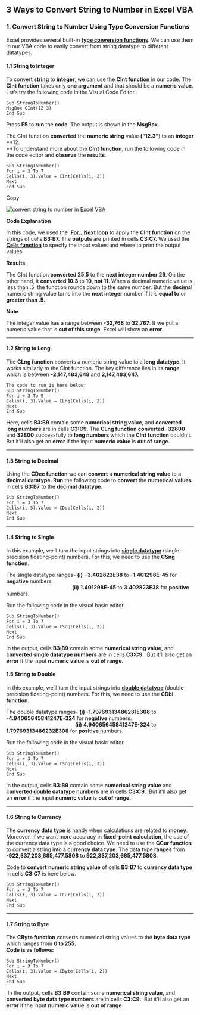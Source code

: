 ## **3 Ways to Convert String to Number in Excel VBA**

### **1\.** **Convert String to Number Using Type Conversion Functions**

Excel provides several built-in [**type conversion functions**](https://docs.microsoft.com/en-us/office/vba/language/concepts/getting-started/type-conversion-functions). We can use them in our VBA code to easily convert from string datatype to different datatypes.

#### **1.1 String to Integer**

To convert **string** to **integer**, we can use the **CInt function** in our code. The **CInt function** takes only **one argument** and that should be a **numeric value**. Let’s try the following code in the Visual Code Editor.

```visual-basic
Sub StringToNumber()
MsgBox CInt(12.3)
End Sub
```

Press **F5** to **run** the **code**. The output is shown in the **MsgBox**.

The CInt function **converted** the **numeric string** value **(“12.3”**) to an **integer** **12.  
**To understand more about the **CInt function**, run the following code in the code editor and **observe** the **results**.

```visual-basic
Sub StringToNumber()
For i = 3 To 7
Cells(i, 3).Value = CInt(Cells(i, 2))
Next
End Sub
```

Copy

![convert string to number in Excel VBA](https://www.exceldemy.com/wp-content/uploads/2022/03/convert-string-to-number-3.png)

**Code Explanation**

In this code, we used the  [](https://www.exceldemy.com/for-next-loop-excel-vba/)[**For…Next loop**](https://www.exceldemy.com/for-next-loop-excel-vba/) to apply the **CInt function** on the strings of cells **B3:B7.** The **outputs** are printed in cells **C3:C7.** We used the [**Cells function**](https://docs.microsoft.com/en-us/office/vba/api/excel.cells) to specify the input values and where to print the output values.

**Results**

The CInt function **converted 25.5** to the **next integer number 26**. On the other hand, it **converted 10.3** to **10, not 11**. When a decimal numeric value is less than .5, the function rounds down to the same number. But the **decimal** numeric string value turns into the **next integer** number if it is **equal to** or **greater than .5.**

**Note**

The integer value has a range between **\-32,768** to **32,767**. If we put a numeric value that is **out of this range**, Excel will show an **error**.

___

#### **1.2 String to Long**

The **CLng function** converts a numeric string value to a **long datatype**. It works similarly to the CInt function. The key difference lies in its **range** which is between **\-2,147,483,648** and **2,147,483,647.**

```
The code to run is here below:
Sub StringToNumber()
For i = 3 To 9
Cells(i, 3).Value = CLng(Cells(i, 2))
Next
End Sub
```

Here, cells **B3:B9** contain some **numerical string value**, and **converted** l**ong numbers** are in cells **C3:C9.** The **CLng function** **converted** **\-32800** and **32800** successfully to **long numbers** which the **CInt function** couldn’t. But it’ll also get an **error** if the input **numeric value** is **out of range.**

___

#### **1.3 String to Decimal**

Using the **CDec function** we can **convert** a **numerical string value** to a **decimal datatype. Run** the following code to **convert** the **numerical values** in cells **B3:B7** to the **decimal datatype.**

```visual-basic
Sub StringToNumber()
For i = 3 To 7
Cells(i, 3).Value = CDec(Cells(i, 2))
Next
End Sub
```

___

#### **1.4 String to Single**

In this example, we’ll turn the input strings into [**single datatype**](https://docs.microsoft.com/en-us/office/vba/language/reference/user-interface-help/single-data-type) (single-precision floating-point) numbers. For this, we need to use the **CSng function**.

The single datatype ranges- **(i)  -3.402823E38** to **\-1.401298E-45** for **negative** numbers.  
                                             **(ii)** **1.401298E-45** to **3.402823E38** for **positive** numbers.

Run the following code in the visual basic editor.

```visual-basic
Sub StringToNumber()
For i = 3 To 7
Cells(i, 3).Value = CSng(Cells(i, 2))
Next
End Sub
```

In the output, cells **B3:B9** contain some **numerical string value,** and **converted single datatype numbers** are in cells **C3:C9.**  But it’ll also get an **error** if the input **numeric value** is **out of range.**

#### **1.5 String to Double**

In this example, we’ll turn the input strings into [**double datatype**](https://docs.microsoft.com/en-us/office/vba/language/reference/user-interface-help/double-data-type) (double-precision floating-point) numbers. For this, we need to use the **CDbl function**.

The double datatype ranges- **(i) -1.79769313486231E308** to **\-4.94065645841247E-324** for **negative** numbers.  
                                               **(ii)** **4.94065645841247E-324** to **1.79769313486232E308** for **positive** numbers.

Run the following code in the visual basic editor.

```visual-basic
Sub StringToNumber()
For i = 3 To 7
Cells(i, 3).Value = CSng(Cells(i, 2))
Next
End Sub
```

In the output, cells **B3:B9** contain some **numerical string value** and **converted double datatype numbers** are in cells **C3:C9.**  But it’ll also get an **error** if the input **numeric value** is **out of range.**

___

#### **1.6 String to Currency**

The **currency data type** is handy when calculations are related to **money**. Moreover, if we want more accuracy in **fixed**–**point** **calculation**, the use of the currency data type is a good choice. We need to use the **CCur function** to convert a string into a **currency data type**. The data type **ranges** from **\-922,337,203,685,477.5808** to **922,337,203,685,477.5808.**

Code to **convert** **numeric string value** of cells **B3:B7** to **currency data type** in cells **C3:C7** is here below.

```visual-basic
Sub StringToNumber()
For i = 3 To 7
Cells(i, 3).Value = CCur(Cells(i, 2))
Next
End Sub
```

___

#### **1.7 String to Byte**

The **CByte function** converts numerical string values to the **byte data type** which ranges from **0 to 255.  
****Code** is as follows**:**

```visual-basic
Sub StringToNumber()
For i = 3 To 7
Cells(i, 3).Value = CByte(Cells(i, 2))
Next
End Sub
```

 In the output, cells **B3:B9** contain some **numerical string value,** and **converted byte data type numbers** are in cells **C3:C9.**  But it’ll also get an **error** if the input **numeric value** is **out of range.**